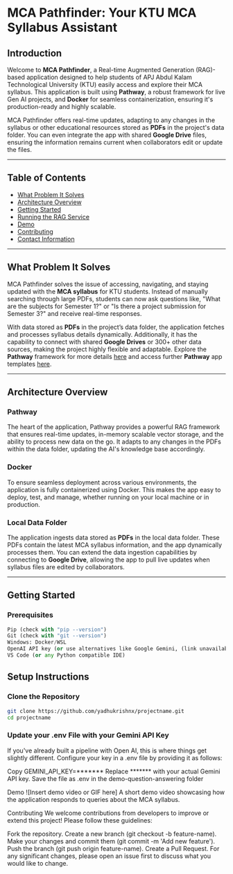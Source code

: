 # MCA Pathfinder: Your KTU MCA Syllabus Assistant

## Introduction

Welcome to **MCA Pathfinder**, a Real-time Augmented Generation (RAG)-based application designed to help students of APJ Abdul Kalam Technological University (KTU) easily access and explore their MCA syllabus. This application is built using **Pathway**, a robust framework for live Gen AI projects, and **Docker** for seamless containerization, ensuring it's production-ready and highly scalable.

MCA Pathfinder offers real-time updates, adapting to any changes in the syllabus or other educational resources stored as **PDFs** in the project's data folder. You can even integrate the app with shared **Google Drive** files, ensuring the information remains current when collaborators edit or update the files.

---

## Table of Contents

- [What Problem It Solves](#what-problem-it-solves)
- [Architecture Overview](#architecture-overview)
- [Getting Started](#getting-started)
- [Running the RAG Service](#running-the-rag-service)
- [Demo](#demo)
- [Contributing](#contributing)
- [Contact Information](#contact-information)

---

## What Problem It Solves

MCA Pathfinder solves the issue of accessing, navigating, and staying updated with the **MCA syllabus** for KTU students. Instead of manually searching through large PDFs, students can now ask questions like, "What are the subjects for Semester 1?" or "Is there a project submission for Semester 3?" and receive real-time responses.

With data stored as **PDFs** in the project’s data folder, the application fetches and processes syllabus details dynamically. Additionally, it has the capability to connect with shared **Google Drives** or 300+ other data sources, making the project highly flexible and adaptable. Explore the **Pathway** framework for more details [here](https://github.com/pathwaycom/llm-app?tab=readme-ov-file#llm-app) and access further **Pathway** app templates [here](https://pathway.com/app-templates).

---

## Architecture Overview

### **Pathway**
The heart of the application, Pathway provides a powerful RAG framework that ensures real-time updates, in-memory scalable vector storage, and the ability to process new data on the go. It adapts to any changes in the PDFs within the data folder, updating the AI's knowledge base accordingly.

### **Docker**
To ensure seamless deployment across various environments, the application is fully containerized using Docker. This makes the app easy to deploy, test, and manage, whether running on your local machine or in production.

### **Local Data Folder**
The application ingests data stored as **PDFs** in the local data folder. These PDFs contain the latest MCA syllabus information, and the app dynamically processes them. You can extend the data ingestion capabilities by connecting to **Google Drive**, allowing the app to pull live updates when syllabus files are edited by collaborators.

---

## Getting Started

### **Prerequisites**


``` Python 3.10/3.11
Pip (check with "pip --version")
Git (check with "git --version")
Windows: Docker/WSL
OpenAI API key (or use alternatives like Google Gemini, (link unavailable), etc.)
VS Code (or any Python compatible IDE)
```

## Setup Instructions

### Clone the Repository

```bash
git clone https://github.com/yadhukrishnx/projectname.git
cd projectname
```

### Update your .env File with your Gemini API Key
If you've already built a pipeline with Open AI, this is where things get slightly different. Configure your key in a .env file by providing it as follows:

Copy
GEMINI_API_KEY=*******
Replace ******* with your actual Gemini API key. Save the file as .env in the demo-question-answering folder

Demo
![Insert demo video or GIF here]
A short demo video showcasing how the application responds to queries about the MCA syllabus.


Contributing
We welcome contributions from developers to improve or extend this project! Please follow these guidelines:

Fork the repository.
Create a new branch (git checkout -b feature-name).
Make your changes and commit them (git commit -m 'Add new feature').
Push the branch (git push origin feature-name).
Create a Pull Request.
For any significant changes, please open an issue first to discuss what you would like to change.

